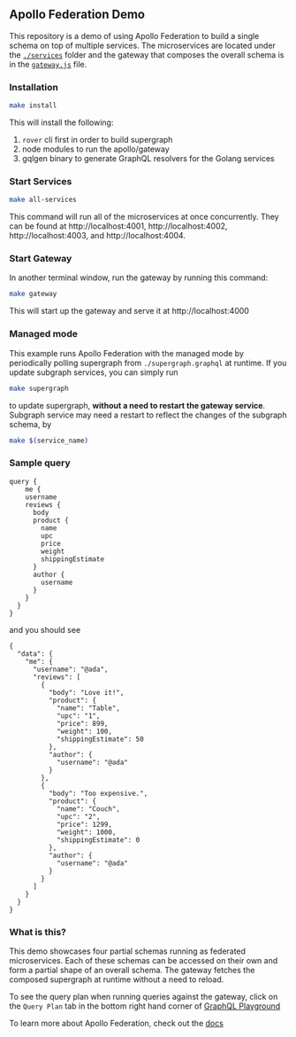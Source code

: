 ## Apollo Federation Demo

This repository is a demo of using Apollo Federation to build a single schema on top of multiple services. The microservices are located under the [`./services`](./services/) folder and the gateway that composes the overall schema is in the [`gateway.js`](./gateway.js) file.

### Installation

```sh
make install
```

This will install the following:
1. `rover` cli first in order to build supergraph
2. node modules to run the apollo/gateway
3. gqlgen binary to generate GraphQL resolvers for the Golang services

### Start Services

```sh
make all-services
```

This command will run all of the microservices at once concurrently. They can be found at http://localhost:4001, http://localhost:4002, http://localhost:4003, and http://localhost:4004.

### Start Gateway
In another terminal window, run the gateway by running this command:

```sh
make gateway
```

This will start up the gateway and serve it at http://localhost:4000

### Managed mode
This example runs Apollo Federation with the managed mode by periodically polling supergraph from `./supergraph.graphql` at runtime. If you update subgraph services, you can simply run

```sh
make supergraph
```

to update supergraph, **without a need to restart the gateway service**. Subgraph service may need a restart to reflect the changes of the subgraph schema, by
```sh
make $(service_name)
```


### Sample query
```
query {
	me {
    username
    reviews {
      body
      product {
        name
        upc
        price
        weight
        shippingEstimate
      }
      author {
        username
      }
    }
  }
}
```

and you should see
```
{
  "data": {
    "me": {
      "username": "@ada",
      "reviews": [
        {
          "body": "Love it!",
          "product": {
            "name": "Table",
            "upc": "1",
            "price": 899,
            "weight": 100,
            "shippingEstimate": 50
          },
          "author": {
            "username": "@ada"
          }
        },
        {
          "body": "Too expensive.",
          "product": {
            "name": "Couch",
            "upc": "2",
            "price": 1299,
            "weight": 1000,
            "shippingEstimate": 0
          },
          "author": {
            "username": "@ada"
          }
        }
      ]
    }
  }
}
```

### What is this?

This demo showcases four partial schemas running as federated microservices. Each of these schemas can be accessed on their own and form a partial shape of an overall schema. The gateway fetches the composed supergraph at runtime without a need to reload.

To see the query plan when running queries against the gateway, click on the `Query Plan` tab in the bottom right hand corner of [GraphQL Playground](http://localhost:4000)

To learn more about Apollo Federation, check out the [docs](https://www.apollographql.com/docs/apollo-server/federation/introduction)
